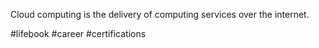 
Cloud computing is the delivery of computing services over the internet.

#lifebook #career #certifications
